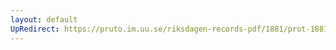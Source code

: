 ```yaml
---
layout: default
UpRedirect: https://pruto.im.uu.se/riksdagen-records-pdf/1881/prot-1881--fk--016/prot-1881--fk--016_023.pdf
---
```

